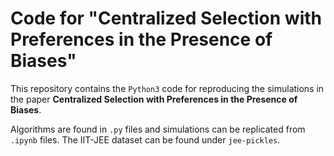 # Code for "Centralized Selection with Preferences in the Presence of Biases"

This repository contains the `Python3` code for reproducing the simulations in the paper **Centralized Selection with Preferences in the Presence of Biases**. 

Algorithms are found in `.py` files and simulations can be replicated from `.ipynb` files. The IIT-JEE dataset can be found under `jee-pickles`.